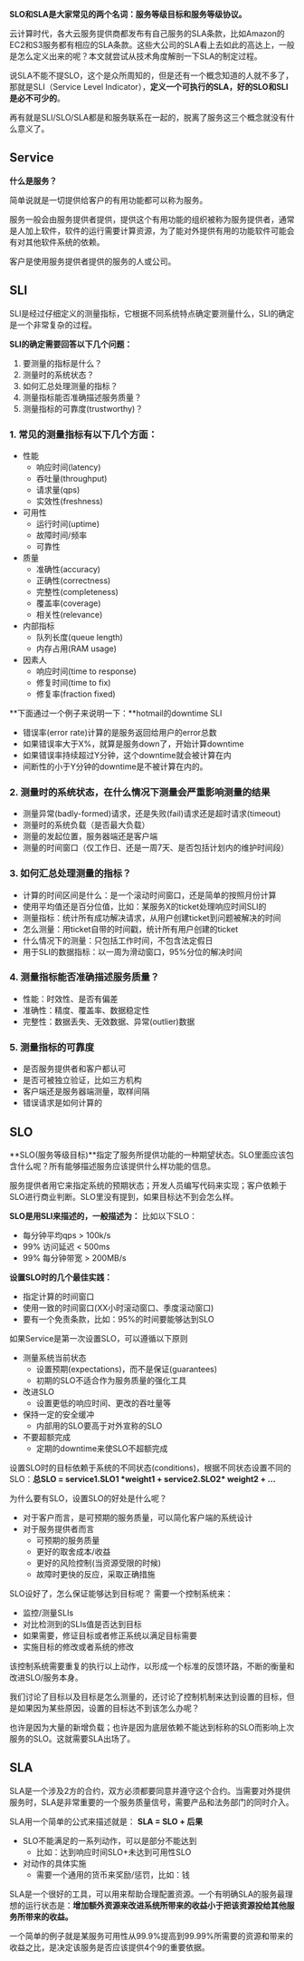 **SLO和SLA是大家常见的两个名词：服务等级目标和服务等级协议。**

云计算时代，各大云服务提供商都发布有自己服务的SLA条款，比如Amazon的EC2和S3服务都有相应的SLA条款。这些大公司的SLA看上去如此的高达上，一般是怎么定义出来的呢？本文就尝试从技术角度解剖一下SLA的制定过程。

说SLA不能不提SLO，这个是众所周知的，但是还有一个概念知道的人就不多了，那就是SLI（Service Level Indicator），**定义一个可执行的SLA，好的SLO和SLI是必不可少的**。

再有就是SLI/SLO/SLA都是和服务联系在一起的，脱离了服务这三个概念就没有什么意义了。

## Service

**什么是服务？**

简单说就是一切提供给客户的有用功能都可以称为服务。

服务一般会由服务提供者提供，提供这个有用功能的组织被称为服务提供者，通常是人加上软件，软件的运行需要计算资源，为了能对外提供有用的功能软件可能会有对其他软件系统的依赖。

客户是使用服务提供者提供的服务的人或公司。

## SLI

SLI是经过仔细定义的测量指标，它根据不同系统特点确定要测量什么，SLI的确定是一个非常复杂的过程。

**SLI的确定需要回答以下几个问题：**

1. 要测量的指标是什么？
2. 测量时的系统状态？
3. 如何汇总处理测量的指标？
4. 测量指标能否准确描述服务质量？
5. 测量指标的可靠度(trustworthy)？

### 1. 常见的测量指标有以下几个方面：

- 性能
  - 响应时间(latency)
  - 吞吐量(throughput)
  - 请求量(qps)
  - 实效性(freshness)
- 可用性
  - 运行时间(uptime)
  - 故障时间/频率
  - 可靠性
- 质量
  - 准确性(accuracy)
  - 正确性(correctness)
  - 完整性(completeness)
  - 覆盖率(coverage)
  - 相关性(relevance)
- 内部指标
  - 队列长度(queue length)
  - 内存占用(RAM usage)
- 因素人
  - 响应时间(time to response)
  - 修复时间(time to fix)
  - 修复率(fraction fixed)

**下面通过一个例子来说明一下：**hotmail的downtime SLI

- 错误率(error rate)计算的是服务返回给用户的error总数
- 如果错误率大于X%，就算是服务down了，开始计算downtime
- 如果错误率持续超过Y分钟，这个downtime就会被计算在内
- 间断性的小于Y分钟的downtime是不被计算在内的。

### 2. 测量时的系统状态，在什么情况下测量会严重影响测量的结果

- 测量异常(badly-formed)请求，还是失败(fail)请求还是超时请求(timeout)
- 测量时的系统负载（是否最大负载）
- 测量的发起位置，服务器端还是客户端
- 测量的时间窗口（仅工作日、还是一周7天、是否包括计划内的维护时间段）

### 3. 如何汇总处理测量的指标？

- 计算的时间区间是什么：是一个滚动时间窗口，还是简单的按照月份计算
- 使用平均值还是百分位值，比如：某服务X的ticket处理响应时间SLI的
- 测量指标：统计所有成功解决请求，从用户创建ticket到问题被解决的时间
- 怎么测量：用ticket自带的时间戳，统计所有用户创建的ticket
- 什么情况下的测量：只包括工作时间，不包含法定假日
- 用于SLI的数据指标：以一周为滑动窗口，95%分位的解决时间

### 4. 测量指标能否准确描述服务质量？

- 性能：时效性、是否有偏差
- 准确性：精度、覆盖率、数据稳定性
- 完整性：数据丢失、无效数据、异常(outlier)数据

### 5. 测量指标的可靠度

- 是否服务提供者和客户都认可
- 是否可被独立验证，比如三方机构
- 客户端还是服务器端测量，取样间隔
- 错误请求是如何计算的

## SLO

**SLO(服务等级目标)**指定了服务所提供功能的一种期望状态。SLO里面应该包含什么呢？所有能够描述服务应该提供什么样功能的信息。

服务提供者用它来指定系统的预期状态；开发人员编写代码来实现；客户依赖于SLO进行商业判断。SLO里没有提到，如果目标达不到会怎么样。

**SLO是用SLI来描述的，一般描述为：**
比如以下SLO：

- 每分钟平均qps > 100k/s
- 99% 访问延迟 < 500ms
- 99% 每分钟带宽 > 200MB/s

**设置SLO时的几个最佳实践：**

- 指定计算的时间窗口
- 使用一致的时间窗口(XX小时滚动窗口、季度滚动窗口)
- 要有一个免责条款，比如：95%的时间要能够达到SLO

如果Service是第一次设置SLO，可以遵循以下原则

- 测量系统当前状态
  - 设置预期(expectations)，而不是保证(guarantees)
  - 初期的SLO不适合作为服务质量的强化工具
- 改进SLO
  - 设置更低的响应时间、更改的吞吐量等
- 保持一定的安全缓冲
  - 内部用的SLO要高于对外宣称的SLO
- 不要超额完成
  - 定期的downtime来使SLO不超额完成

设置SLO时的目标依赖于系统的不同状态(conditions)，根据不同状态设置不同的SLO：**总SLO = service1.SLO1 \*weight1 + service2.SLO2\* weight2 + …**

为什么要有SLO，设置SLO的好处是什么呢？

- 对于客户而言，是可预期的服务质量，可以简化客户端的系统设计
- 对于服务提供者而言
  - 可预期的服务质量
  - 更好的取舍成本/收益
  - 更好的风险控制(当资源受限的时候)
  - 故障时更快的反应，采取正确措施

SLO设好了，怎么保证能够达到目标呢？
需要一个控制系统来：

- 监控/测量SLIs
- 对比检测到的SLIs值是否达到目标
- 如果需要，修证目标或者修正系统以满足目标需要
- 实施目标的修改或者系统的修改

该控制系统需要重复的执行以上动作，以形成一个标准的反馈环路，不断的衡量和改进SLO/服务本身。

我们讨论了目标以及目标是怎么测量的，还讨论了控制机制来达到设置的目标，但是如果因为某些原因，设置的目标达不到该怎么办呢？

也许是因为大量的新增负载；也许是因为底层依赖不能达到标称的SLO而影响上次服务的SLO。这就需要SLA出场了。

## SLA

SLA是一个涉及2方的合约，双方必须都要同意并遵守这个合约。当需要对外提供服务时，SLA是非常重要的一个服务质量信号，需要产品和法务部门的同时介入。

SLA用一个简单的公式来描述就是： **SLA = SLO + 后果**

- SLO不能满足的一系列动作，可以是部分不能达到
  - 比如：达到响应时间SLO+未达到可用性SLO
- 对动作的具体实施
  - 需要一个通用的货币来奖励/惩罚，比如：钱

SLA是一个很好的工具，可以用来帮助合理配置资源。一个有明确SLA的服务最理想的运行状态是：**增加额外资源来改进系统所带来的收益小于把该资源投给其他服务所带来的收益。**

一个简单的例子就是某服务可用性从99.9%提高到99.99%所需要的资源和带来的收益之比，是决定该服务是否应该提供4个9的重要依据。